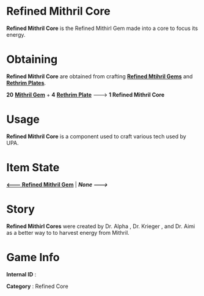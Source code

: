 # Refined Mithril Core

**Refined Mithril Core** is the Refined Mithirl Gem made into a core to focus its energy.

# Obtaining

**Refined Mithril Core** are obtained from crafting [**Refined Mtihril Gems**](https://github.com/AlphaMC0/Lone-Martian/blob/main/Refined%20Mithril%20Gem.md) and [**Rethrim Plates**]().

**20** [**Mithril Gem**](https://github.com/AlphaMC0/Lone-Martian/blob/main/Mithril%20Gem.md) + **4** [**Rethrim Plate**]() ---> **1 Refined Mithril Core**

# Usage

**Refined Mithril Core** is a component used to craft various tech used by UPA.

# Item State

[**<--- Refined Mithril Gem**](https://github.com/AlphaMC0/Lone-Martian/blob/main/Refined%20Mithril%20Gem.md) | ***None --->***

# Story

**Refined Mithirl Cores** were created by Dr. Alpha , Dr. Krieger , and Dr. Aimi as a better way to to harvest energy from Mithril.

# Game Info

**Internal ID** : 

**Category** : Refined Core
